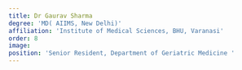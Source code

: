 ```yaml
---
title: Dr Gaurav Sharma
degree: 'MD( AIIMS, New Delhi)'
affiliation: 'Institute of Medical Sciences, BHU, Varanasi'
order: 8
image: 
position: 'Senior Resident, Department of Geriatric Medicine '
---
```


